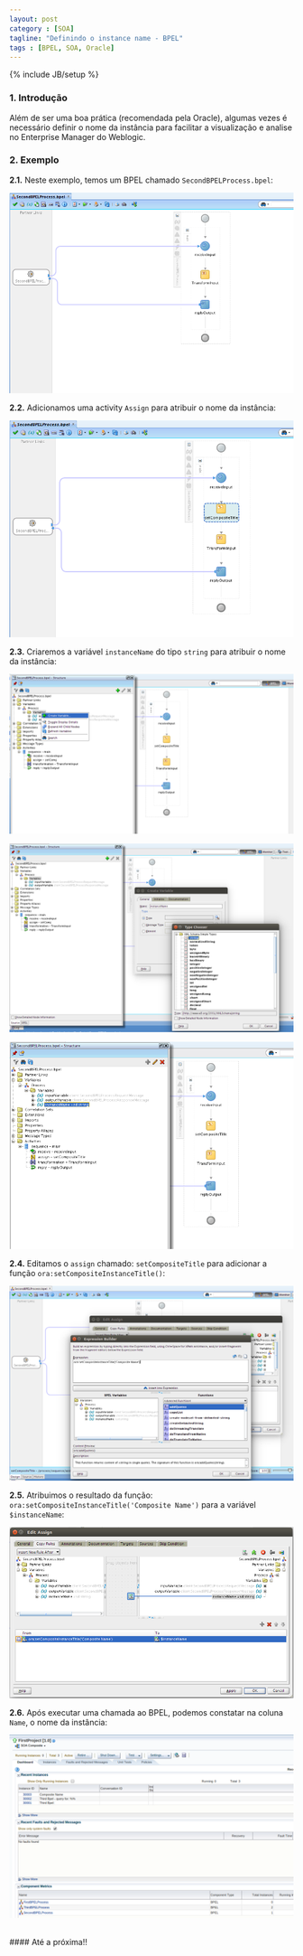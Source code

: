 ```yaml
---
layout: post
category : [SOA]
tagline: "Definindo o instance name - BPEL"
tags : [BPEL, SOA, Oracle]
---
```

{% include JB/setup %}

### 1. Introdução

Além de ser uma boa prática (recomendada pela Oracle), algumas vezes é necessário definir o nome da instância para facilitar a visualização e analise no Enterprise Manager do Weblogic.


### 2. Exemplo

**2.1.** Neste exemplo, temos um BPEL chamado `SecondBPELProcess.bpel`:


![alt text](https://raw.githubusercontent.com/luizrobertofreitas/luizrobertofreitas.github.io/master/_images/2014-11-12-setting-bpel-composite-title/set-composite-title-1.png "Imagem 1")


**2.2.** Adicionamos uma activity `Assign` para atribuir o nome da instância:

![alt text](https://raw.githubusercontent.com/luizrobertofreitas/luizrobertofreitas.github.io/master/_images/2014-11-12-setting-bpel-composite-title/set-composite-title-2.png "Imagem 2")


**2.3.** Criaremos a variável `instanceName` do tipo `string` para atribuir o nome da instância:

![alt text](https://raw.githubusercontent.com/luizrobertofreitas/luizrobertofreitas.github.io/master/_images/2014-11-12-setting-bpel-composite-title/set-composite-title-3.png "Imagem 3")

![alt text](https://raw.githubusercontent.com/luizrobertofreitas/luizrobertofreitas.github.io/master/_images/2014-11-12-setting-bpel-composite-title/set-composite-title-4.png "Imagem 4")

![alt text](https://raw.githubusercontent.com/luizrobertofreitas/luizrobertofreitas.github.io/master/_images/2014-11-12-setting-bpel-composite-title/set-composite-title-5.png "Imagem 5")


**2.4.** Editamos o `assign` chamado: `setCompositeTitle` para adicionar a função `ora:setCompositeInstanceTitle()`:

![alt text](https://raw.githubusercontent.com/luizrobertofreitas/luizrobertofreitas.github.io/master/_images/2014-11-12-setting-bpel-composite-title/set-composite-title-6.png "Imagem 6")


**2.5.** Atribuimos o resultado da função: `ora:setCompositeInstanceTitle('Composite Name')` para a variável `$instanceName`:

![alt text](https://raw.githubusercontent.com/luizrobertofreitas/luizrobertofreitas.github.io/master/_images/2014-11-12-setting-bpel-composite-title/set-composite-title-7.png "Imagem 7")


**2.6.** Após executar uma chamada ao BPEL, podemos constatar na coluna `Name`, o nome da instância:

![alt text](https://raw.githubusercontent.com/luizrobertofreitas/luizrobertofreitas.github.io/master/_images/2014-11-12-setting-bpel-composite-title/set-composite-title-8.png "Imagem 8")


<br/>
#### Até a próxima!!

